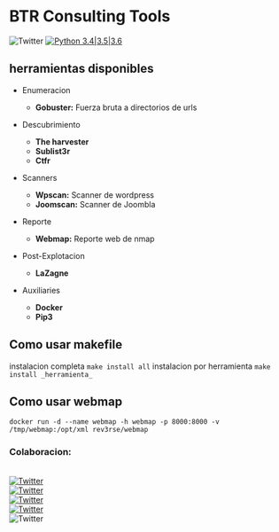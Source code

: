 # BTR Consulting Tools
![Twitter](https://img.shields.io/badge/Build-passing_-green.svg)
[![Python 3.4|3.5|3.6](https://img.shields.io/badge/python-3.4|3.5|3.6-brightgreen.svg)](https://www.python.org/)



## herramientas disponibles
- Enumeracion
  - **Gobuster:** Fuerza bruta a directorios de urls

- Descubrimiento
  - **The harvester**
  - **Sublist3r**
  - **Ctfr**

- Scanners
  - **Wpscan:** Scanner de wordpress
  - **Joomscan:** Scanner de Joombla

- Reporte
  - **Webmap:** Reporte web de nmap

- Post-Explotacion
  - **LaZagne**

- Auxiliaries
  - **Docker**
  - **Pip3**


## Como usar makefile
instalacion completa `make install all`
instalacion por herramienta `make install _herramienta_`

## Como usar webmap
`docker run -d --name webmap -h webmap -p 8000:8000 -v /tmp/webmap:/opt/xml rev3rse/webmap`




### Colaboracion:
  <br/>[![Twitter](https://img.shields.io/badge/Lucas%20Galeano-@lucasgaleano_-blue.svg)](https://github.com/lucasgaleano)
  <br/>[![Twitter](https://img.shields.io/badge/Omar%20Peña-@macle0d_-blue.svg)](https://github.com/macle0d)
  <br/>[![Twitter](https://img.shields.io/badge/Federico%20Galarza-@fede947_-blue.svg)](https://github.com/fede947)
  <br/>[![Twitter](https://img.shields.io/badge/Santiago%20Scally-@santiscally_-blue.svg)](https://github.com/santiscally)
  <br/>![Twitter](https://img.shields.io/badge/Gustavo%20Silva-@Gusty_-blue.svg)
